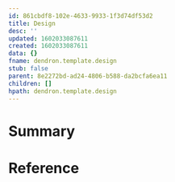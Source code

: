 ```yaml
---
id: 861cbdf8-102e-4633-9933-1f3d74df53d2
title: Design
desc: ''
updated: 1602033087611
created: 1602033087611
data: {}
fname: dendron.template.design
stub: false
parent: 8e2272bd-ad24-4806-b588-da2bcfa6ea11
children: []
hpath: dendron.template.design
---
```

# Summary

# Reference
